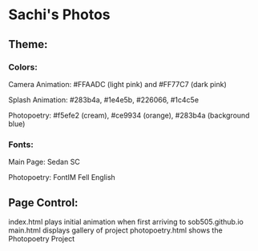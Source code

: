 # Sachi's Photos

## Theme:
### Colors:
Camera Animation: #FFAADC (light pink) and #FF77C7 (dark pink)

Splash Animation: #283b4a, #1e4e5b, #226066, #1c4c5e

Photopoetry: #f5efe2 (cream), #ce9934 (orange), #283b4a (background blue)

### Fonts:
Main Page: Sedan SC

Photopoetry: FontIM Fell English

## Page Control:
index.html plays initial animation when first arriving to sob505.github.io
main.html displays gallery of project
photopoetry.html shows the Photopoetry Project
